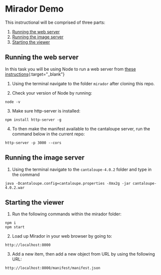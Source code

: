 # Mirador Demo

This instructional will be comprised of three parts:

1. [Running the web server](#running-the-web-server)
2. [Running the image server](#running-the-image-server)
3. [Starting the viewer](#starting-the-viewer)

## Running the web server

In this task you will be using Node to run a web server from [these instructions](http://ronallo.com/iiif-workshop-new/preparation/web-server.html#node){:target="_blank"}

1. Using the terminal navigate to the folder `mirador` after cloning this repo.

2. Check your version of Node by running:
````
node -v
````

3. Make sure http-server is installed:
````
npm install http-server -g
````

4. To then make the manifest available to the cantaloupe server, run the command below in the current repo:
````
http-server -p 3000 --cors
````

## Running the image server

1. Using the terminal navigate to the `cantaloupe-4.0.2` folder and type in the command
````
java -Dcantaloupe.config=cantaloupe.properties -Xmx2g -jar cantaloupe-4.0.2.war
````

## Starting the viewer


1. Run the following commands within the mirador folder:
````
npm i
npm start
````

2. Load up Mirador in your web browser by going to:
````
http://localhost:8000
````

3. Add a new item, then add a new object from URL by using the following URL:
````
http://localhost:8000/manifest/manifest.json
````
